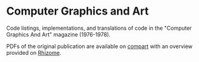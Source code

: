 # Computer Graphics and Art

Code listings, implementations, and translations of code in the "Computer Graphics And Art" magazine (1976-1978).

PDFs of the original publication are available on [compart](dada.compart-bremen.de/search_all/Computer%20Graphics%20and%20Art) with an overview provided on [Rhizome](http://rhizome.org/editorial/2012/sep/25/prosthetic-knowledge-picks-computer-graphics-art-1/).
